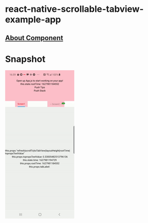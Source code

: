 # react-native-scrollable-tabview-example-app

## [About Component](https://github.com/itenl/react-native-scrollable-tabview)
# Snapshot

<img src="./snapshot/x5gs0-w5on5.gif" />
<br />